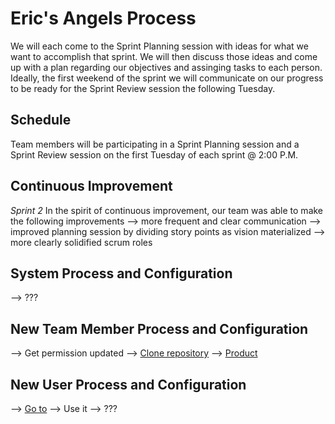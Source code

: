 # Eric's Angels Process
We will each come to the Sprint Planning session 
with ideas for what we want to accomplish that 
sprint. We will then discuss those ideas and come
up with a plan regarding our objectives and
assinging tasks to each person. Ideally, the first
weekend of the sprint we will communicate on our progress
to be ready for the Sprint Review session the following
Tuesday.

## Schedule
Team members will be participating in a Sprint Planning 
session and a Sprint Review session on the first Tuesday
of each sprint @ 2:00 P.M.

## Continuous Improvement
*Sprint 2*
In the spirit of continuous improvement, our team was able to make the
following improvements
--> more frequent and clear communication
--> improved planning session by dividing story points as vision materialized
--> more clearly solidified scrum roles

## System Process and Configuration
--> ???

## New Team Member Process and Configuration
--> Get permission updated
--> [Clone repository](https://github.com/UltimateSeatSelectorInc/UltimateSeatSelector)
--> [Product](https://ultimateseatselector.azurewebsites.net/)

## New User Process and Configuration
--> [Go to](https://ultimateseatselector.azurewebsites.net/)
--> Use it
--> ???
